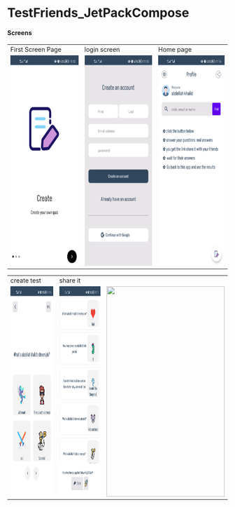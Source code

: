 # TestFriends_JetPackCompose

<h4> Screens </h4>

<table>
  <tr>
    <td>First Screen Page</td>
     <td>login screen</td>
     <td>Home page</td>
  </tr>
  <tr>
    <td><img src="./screenshots/a.png" width=270 height=480></td>
    <td><img src="./screenshots/b.png" width=270 height=480></td>
    <td><img src="./screenshots/c.png" width=270 height=480></td>
  </tr>
 </table>

<table>
  <tr>
    <td>create test</td>
     <td>share it</td>
     <td></td>
  </tr>
  <tr>
    <td><img src="./screenshots/d.png" width=270 height=480></td>
    <td><img src="./screenshots/e.png" width=270 height=480></td>
    <td><img src="./screenshots/" width=270 height=480></td>
  </tr>
 </table>